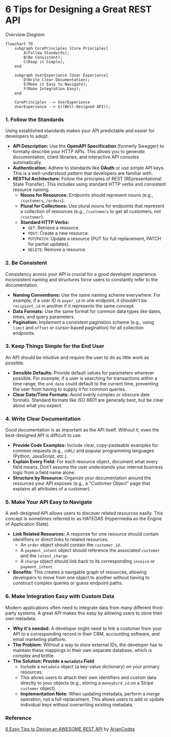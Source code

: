 # 6 Tips for Designing a Great REST API

_Overview Diagram_

```mermaid
flowchart TD
    subgraph CorePrinciples [Core Principles]
        A(Follow Standards);
        B(Be Consistent);
        C(Keep it Simple);
    end

    subgraph UserExperience [User Experience]
        D(Write Clear Documentation);
        E(Make it Easy to Navigate);
        F(Make Integration Easy);
    end

    CorePrinciples --> UserExperience
    UserExperience --> G((Well-Designed API));
```

### 1. Follow the Standards

Using established standards makes your API predictable and easier for developers to adopt.

- **API Description:** Use the **OpenAPI Specification** (formerly Swagger) to formally describe your HTTP APIs. This allows you to generate documentation, client libraries, and interactive API consoles automatically.
- **Authentication:** Adhere to standards like **OAuth** or use simple API keys. This is a well-understood pattern that developers are familiar with.
- **RESTful Architecture:** Follow the principles of REST (REpresentational State Transfer). This includes using standard HTTP verbs and consistent resource naming.
  - **Nouns for Resources:** Endpoints should represent nouns (e.g., `/customers`, `/orders`).
  - **Plural for Collections:** Use plural nouns for endpoints that represent a collection of resources (e.g., `/customers` to get all customers, not `/customer`).
  - **Standard HTTP Verbs:**
    - `GET`: Retrieve a resource.
    - `POST`: Create a new resource.
    - `PUT`/`PATCH`: Update a resource (PUT for full replacement, PATCH for partial updates).
    - `DELETE`: Remove a resource.

### 2. Be Consistent

Consistency across your API is crucial for a good developer experience. Inconsistent naming and structures force users to constantly refer to the documentation.

- **Naming Conventions:** Use the same naming scheme everywhere. For example, if a user ID is `payer_id` in one endpoint, it shouldn't be `recipient_id` in another if it represents the same concept.
- **Data Formats:** Use the same format for common data types like dates, times, and query parameters.
- **Pagination:** Implement a consistent pagination scheme (e.g., using `limit` and `offset` or cursor-based pagination) for all collection endpoints.

### 3. Keep Things Simple for the End User

An API should be intuitive and require the user to do as little work as possible.

- **Sensible Defaults:** Provide default values for parameters wherever possible. For example, if a user is searching for transactions within a time range, the `end_date` could default to the current time, preventing the user from having to supply it for common queries.
- **Clear Date/Time Formats:** Avoid overly complex or obscure date formats. Standard formats like ISO 8601 are generally best, but be clear about what you expect.

### 4. Write Clear Documentation

Good documentation is as important as the API itself. Without it, even the best-designed API is difficult to use.

- **Provide Code Examples:** Include clear, copy-pasteable examples for common requests (e.g., `cURL`) and popular programming languages (Python, JavaScript, etc.).
- **Explain Every Field:** For each resource object, document what every field means. Don't assume the user understands your internal business logic from a field name alone.
- **Structure by Resource:** Organize your documentation around the resources your API exposes (e.g., a "Customer Object" page that explains all attributes of a customer).

### 5. Make Your API Easy to Navigate

A well-designed API allows users to discover related resources easily. This concept is sometimes referred to as HATEOAS (Hypermedia as the Engine of Application State).

- **Link Related Resources:** A response for one resource should contain identifiers or direct links to related resources.
  - An `order` object should contain the `customer_id`.
  - A `payment_intent` object should reference the associated `customer` and the `latest_charge`.
  - A `charge` object should link back to its corresponding `invoice` or `payment_intent`.
- **Benefits:** This creates a navigable graph of resources, allowing developers to move from one object to another without having to construct complex queries or guess endpoint paths.

### 6. Make Integration Easy with Custom Data

Modern applications often need to integrate data from many different third-party systems. A great API makes this easy by allowing users to store their own metadata.

- **Why it's needed:** A developer might need to link a customer from your API to a corresponding record in their CRM, accounting software, and email marketing platform.
- **The Problem:** Without a way to store external IDs, the developer has to maintain these mappings in their own separate database, which is complex and brittle.
- **The Solution: Provide a `metadata` Field**
  - Include a `metadata` object (a key-value dictionary) on your primary resources.
  - This allows users to attach their own identifiers and custom data directly to your objects (e.g., storing a `moneybird_id` on a Stripe `customer` object).
  - **Implementation Note:** When updating metadata, perform a _merge_ operation, not a full replacement. This allows users to add or update individual keys without overwriting existing metadata.

### Reference

[6 Easy Tips to Design an AWESOME REST API](https://www.youtube.com/watch?v=SjUQLryotAk) by [ArjanCodes](https://www.youtube.com/@ArjanCodes)
